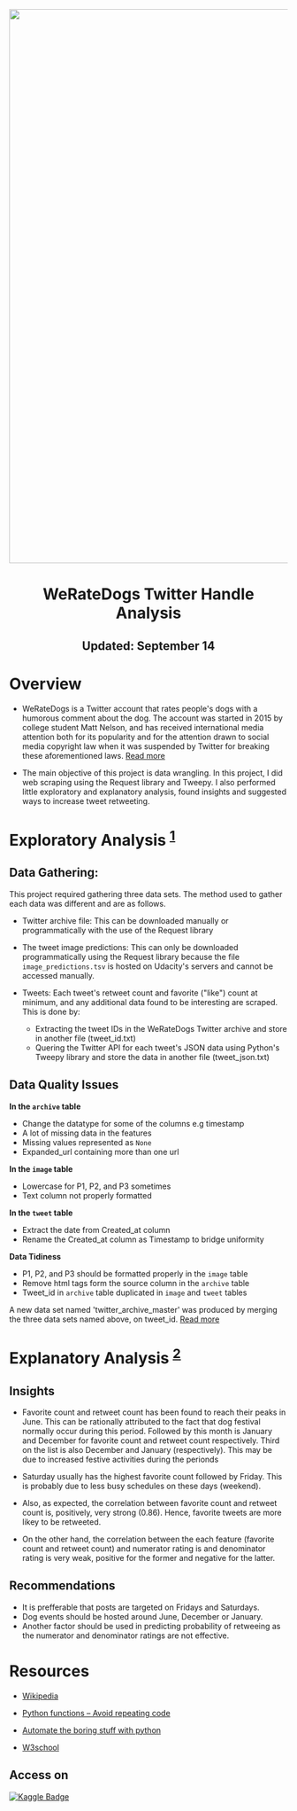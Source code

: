 <img src = "https://th.bing.com/th/id/OIP.2LXwB7b0Ybp9-t_CkBBHwgHaD4?pid=ImgDet&rs=1" width = "1000"/>

<h1 align = 'center'>WeRateDogs Twitter Handle Analysis</h1>
<h2 align = 'center'>Updated: September 14</h2>

# Overview
- WeRateDogs is a Twitter account that rates people's dogs with a humorous comment about the dog. The account was started in 2015 by college student Matt Nelson, and has received international media attention both for its popularity and for the attention drawn to social media copyright law when it was suspended by Twitter for breaking these aforementioned laws. [Read more]('https://en.wikipedia.org/wiki/WeRateDogs')

- The main objective of this project is data wrangling. In this project, I did web scraping using the Request library and Tweepy. I also performed little exploratory and explanatory analysis, found insights and suggested ways to increase tweet retweeting.


# Exploratory Analysis <sup>[1](wrangle_act.ipynb)</sup>
## Data Gathering:  
This project required gathering three data sets. The method used to gather each data was different and are as follows.

- Twitter archive file: This can be downloaded manually or programmatically with the use of the Request library

- The tweet image predictions: This can only be downloaded programmatically using the Request library because the file `image_predictions.tsv` is hosted on Udacity's servers and cannot be accessed manually.

- Tweets: Each tweet's retweet count and favorite ("like") count at minimum, and any additional data found to be interesting are scraped. This is done by:
    - Extracting the tweet IDs in the WeRateDogs Twitter archive and store in another file (tweet_id.txt)
    - Quering the Twitter API for each tweet's JSON data using Python's Tweepy library and store the data in another file (tweet_json.txt)

## Data Quality Issues

**In the `archive` table**
- Change the datatype for some of the columns e.g timestamp
- A lot of missing data in the features
- Missing values represented as `None`
- Expanded_url containing more than one url

**In the `image` table**
- Lowercase for P1, P2, and P3 sometimes
- Text column not properly formatted

**In the `tweet` table**
- Extract the date from Created_at column
- Rename the Created_at column as Timestamp to bridge uniformity

**Data Tidiness**
- P1, P2, and P3 should be formatted properly in the `image` table
- Remove html tags form the source column in the `archive` table
- Tweet_id in `archive` table duplicated in `image` and `tweet` tables

A new data set named 'twitter_archive_master' was produced by merging the three data sets named above, on tweet_id. [Read more]('wrangle_report.ipynb')



# Explanatory Analysis <sup>[2](wrangle_report.ipynb)</sup>
## Insights
- Favorite count and retweet count has been found to reach their peaks in June. This can be rationally attributed to the fact that dog festival normally occur during this period. Followed by this month is January and December for favorite count and retweet count respectively. Third on the list is also December and January (respectively). This may be due to increased festive activities during the perionds
  
- Saturday usually has the highest favorite count  followed by Friday. This is probably due to less busy schedules on these days (weekend).

- Also, as expected, the correlation between favorite count and retweet count is, positively, very strong (0.86). Hence, favorite tweets are more likey to be retweeted.

- On the other hand, the correlation between the each feature (favorite count and retweet count) and numerator rating is and denominator rating is very weak, positive for the former and negative for the latter.

## Recommendations
- It is prefferable that posts are targeted on Fridays and Saturdays.
- Dog events should be hosted around June, December or January.
- Another factor should be used in predicting probability of retweeing as the numerator and denominator ratings are not effective.

# Resources
- [Wikipedia](https://en.wikipedia.org/wiki/WeRateDogs)

- [Python functions – Avoid repeating code](https://hub.packtpub.com/python-functions-avoid-repeating-code/)

- [Automate the boring stuff with python](https://automatetheboringstuff.com/)
- [W3school](https://www.w3schools.io/file/markdown-super-sub-script/)

## Access on
[![Kaggle Badge](https://img.shields.io/badge/-Kaggle-0e76a8?style=flat&labelColor=0e76a8&logo=dev.to&logoColor=white)](https://www.kaggle.com/code/nurudeenabdulsalaam/weratedogs-twitter-analysis)
